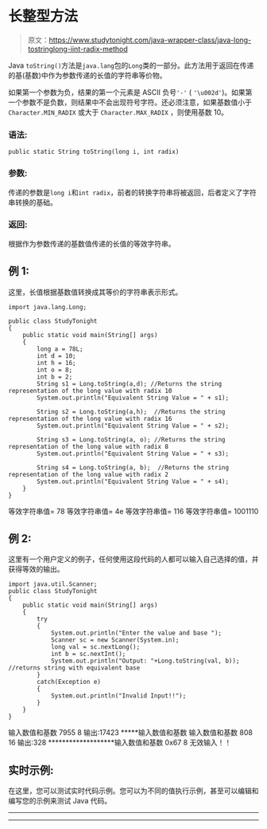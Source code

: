 # 长整型方法

> 原文：<https://www.studytonight.com/java-wrapper-class/java-long-tostringlong-iint-radix-method>

Java `toString()`方法是`java.lang`包的`Long`类的一部分。此方法用于返回在传递的基(基数)中作为参数传递的长值的字符串等价物。

如果第一个参数为负，结果的第一个元素是 ASCII 负号`'-'` ( `'\u002d'`)。如果第一个参数不是负数，则结果中不会出现符号字符。还必须注意，如果基数值小于`Character.MIN_RADIX` 或大于 `Character.MAX_RADIX` ，则使用基数 10。

### 语法:

```
public static String toString(long i, int radix) 
```

### 参数:

传递的参数是`long i`和`int radix`，前者的转换字符串将被返回，后者定义了字符串转换的基础。

### 返回:

根据作为参数传递的基数值传递的长值的等效字符串。

## 例 1:

这里，长值根据基数值转换成其等价的字符串表示形式。

```
import java.lang.Long;

public class StudyTonight
{  
	public static void main(String[] args)
	{  
		long a = 78L;
		int d = 10;
		int h = 16;
		int o = 8;
		int b = 2;
		String s1 = Long.toString(a,d); //Returns the string representation of the long value with radix 10  
		System.out.println("Equivalent String Value = " + s1);   

		String s2 = Long.toString(a,h);  //Returns the string representation of the long value with radix 16  
		System.out.println("Equivalent String Value = " + s2);  

		String s3 = Long.toString(a, o); //Returns the string representation of the long value with radix 8   
		System.out.println("Equivalent String Value = " + s3);  

		String s4 = Long.toString(a, b);  //Returns the string representation of the long value with radix 2  
		System.out.println("Equivalent String Value = " + s4);  
	}  
}
```

等效字符串值= 78
等效字符串值= 4e
等效字符串值= 116
等效字符串值= 1001110

## 例 2:

这里有一个用户定义的例子，任何使用这段代码的人都可以输入自己选择的值，并获得等效的输出。

```
import java.util.Scanner;  
public class StudyTonight 
{  
	public static void main(String[] args) 
	{  
		try
		{
			System.out.println("Enter the value and base ");  
			Scanner sc = new Scanner(System.in);  
			long val = sc.nextLong();  
			int b = sc.nextInt();  
			System.out.println("Output: "+Long.toString(val, b));  //returns string with equivalent base
		}
		catch(Exception e)
		{
			System.out.println("Invalid Input!!");
		}
	}  
}
```

输入数值和基数
7955 8
输出:17423
*****输入数值和基数
输入数值和基数
808 16
输出:328
*******************输入数值和基数
0x67 8
无效输入！！

## 实时示例:

在这里，您可以测试实时代码示例。您可以为不同的值执行示例，甚至可以编辑和编写您的示例来测试 Java 代码。

* * *

* * *